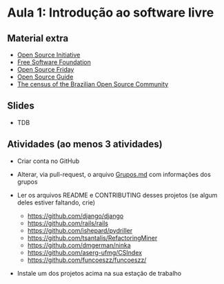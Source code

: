 # Aula 1: Introdução ao software livre

## Material extra

- [Open Source Initiative](https://opensource.org/)
- [Free Software Foundation](https://www.fsf.org/)
- [Open Source Friday](https://opensourcefriday.com/)
- [Open Source Guide](https://opensource.guide/)
- [The census of the Brazilian Open Source Community](http://gustavopinto.org/lost+found/oss2014.pdf)

## Slides

- TDB

## Atividades (ao menos 3 atividades)
- Criar conta no GitHub
- Alterar, via pull-request, o arquivo [Grupos.md](Grupos.md) com informações dos grupos
- Ler os arquivos README e CONTRIBUTING desses projetos (se algum deles estiver faltando, crie)
  - https://github.com/django/django
  - https://github.com/rails/rails
  - https://github.com/ishepard/pydriller
  - https://github.com/tsantalis/RefactoringMiner
  - https://github.com/dmgerman/ninka
  - https://github.com/aserg-ufmg/CSIndex
  - https://github.com/funcoeszz/funcoeszz/
  
- Instale um dos projetos acima na sua estação de trabalho
